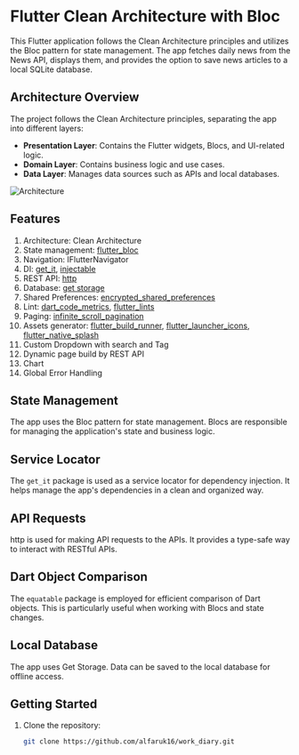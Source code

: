 # Flutter Clean Architecture with Bloc

This Flutter application follows the Clean Architecture principles and utilizes the Bloc pattern for state management. The app fetches daily news from the News API, displays them, and provides the option to save news articles to a local SQLite database.

## Architecture Overview

The project follows the Clean Architecture principles, separating the app into different layers:

- **Presentation Layer**: Contains the Flutter widgets, Blocs, and UI-related logic.
- **Domain Layer**: Contains business logic and use cases.
- **Data Layer**: Manages data sources such as APIs and local databases.

![Architecture](images/project_architecture.png?raw=true)

## Features

1. Architecture: Clean Architecture
2. State management: [flutter_bloc](https://pub.dev/packages/flutter_bloc)
3. Navigation: IFlutterNavigator
4. DI: [get_it](https://pub.dev/packages/get_it), [injectable](https://pub.dev/packages/injectable)
5. REST API: [http](https://pub.dev/packages/http)
6. Database: [get storage](https://pub.dev/documentation/get_storage/latest/)
7. Shared Preferences: [encrypted_shared_preferences](https://pub.dev/packages/encrypted_shared_preferences)
8. Lint: [dart_code_metrics](https://pub.dev/packages/dart_code_metrics), [flutter_lints](https://pub.dev/packages/flutter_lints)
9. Paging: [infinite_scroll_pagination](https://pub.dev/packages/infinite_scroll_pagination)
10. Assets generator: [flutter_build_runner](https://pub.dev/packages/build_runner), [flutter_launcher_icons](https://pub.dev/packages/flutter_launcher_icons), [flutter_native_splash](https://pub.dev/packages/flutter_native_splash)
11. Custom Dropdown with search and Tag
12. Dynamic page build by REST API
13. Chart
14. Global Error Handling

## State Management

The app uses the Bloc pattern for state management. Blocs are responsible for managing the application's state and business logic.

## Service Locator

The `get_it` package is used as a service locator for dependency injection. It helps manage the app's dependencies in a clean and organized way.

## API Requests

http is used for making API requests to the APIs. It provides a type-safe way to interact with RESTful APIs.

## Dart Object Comparison

The `equatable` package is employed for efficient comparison of Dart objects. This is particularly useful when working with Blocs and state changes.

## Local Database

The app uses Get Storage. Data can be saved to the local database for offline access.

## Getting Started

1. Clone the repository:

   ```bash
   git clone https://github.com/alfaruk16/work_diary.git
